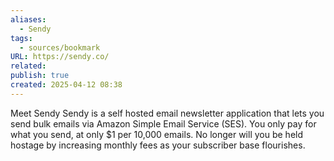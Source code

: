 ```yaml
---
aliases:
  - Sendy
tags:
  - sources/bookmark
URL: https://sendy.co/
related: 
publish: true
created: 2025-04-12 08:38
---
```


Meet Sendy
Sendy is a self hosted email newsletter application that lets you send bulk emails via Amazon Simple Email Service (SES). You only pay for what you send, at only $1 per 10,000 emails. No longer will you be held hostage by increasing monthly fees as your subscriber base flourishes.
